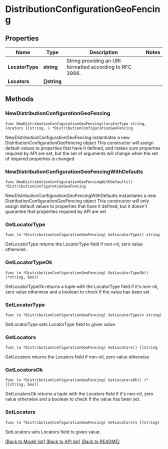 # DistributionConfigurationGeoFencing

## Properties

Name | Type | Description | Notes
------------ | ------------- | ------------- | -------------
**LocatorType** | **string** | String providing an URI formatted according to RFC 3986. | 
**Locators** | **[]string** |  | 

## Methods

### NewDistributionConfigurationGeoFencing

`func NewDistributionConfigurationGeoFencing(locatorType string, locators []string, ) *DistributionConfigurationGeoFencing`

NewDistributionConfigurationGeoFencing instantiates a new DistributionConfigurationGeoFencing object
This constructor will assign default values to properties that have it defined,
and makes sure properties required by API are set, but the set of arguments
will change when the set of required properties is changed

### NewDistributionConfigurationGeoFencingWithDefaults

`func NewDistributionConfigurationGeoFencingWithDefaults() *DistributionConfigurationGeoFencing`

NewDistributionConfigurationGeoFencingWithDefaults instantiates a new DistributionConfigurationGeoFencing object
This constructor will only assign default values to properties that have it defined,
but it doesn't guarantee that properties required by API are set

### GetLocatorType

`func (o *DistributionConfigurationGeoFencing) GetLocatorType() string`

GetLocatorType returns the LocatorType field if non-nil, zero value otherwise.

### GetLocatorTypeOk

`func (o *DistributionConfigurationGeoFencing) GetLocatorTypeOk() (*string, bool)`

GetLocatorTypeOk returns a tuple with the LocatorType field if it's non-nil, zero value otherwise
and a boolean to check if the value has been set.

### SetLocatorType

`func (o *DistributionConfigurationGeoFencing) SetLocatorType(v string)`

SetLocatorType sets LocatorType field to given value.


### GetLocators

`func (o *DistributionConfigurationGeoFencing) GetLocators() []string`

GetLocators returns the Locators field if non-nil, zero value otherwise.

### GetLocatorsOk

`func (o *DistributionConfigurationGeoFencing) GetLocatorsOk() (*[]string, bool)`

GetLocatorsOk returns a tuple with the Locators field if it's non-nil, zero value otherwise
and a boolean to check if the value has been set.

### SetLocators

`func (o *DistributionConfigurationGeoFencing) SetLocators(v []string)`

SetLocators sets Locators field to given value.



[[Back to Model list]](../README.md#documentation-for-models) [[Back to API list]](../README.md#documentation-for-api-endpoints) [[Back to README]](../README.md)


